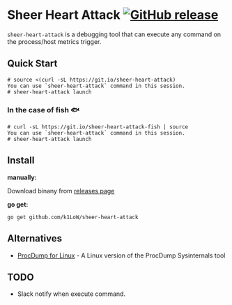 # Sheer Heart Attack [![GitHub release](https://img.shields.io/github/release/k1LoW/sheer-heart-attack.svg)](https://github.com/k1LoW/sheer-heart-attack/releases)

`sheer-heart-attack` is a debugging tool that can execute any command on the process/host metrics trigger.

## Quick Start

``` console
# source <(curl -sL https://git.io/sheer-heart-attack)
You can use `sheer-heart-attack` command in this session.
# sheer-heart-attack launch
```

### In the case of fish :fish:

``` console
# curl -sL https://git.io/sheer-heart-attack-fish | source
You can use `sheer-heart-attack` command in this session.
# sheer-heart-attack launch
```

## Install

**manually:**

Download binany from [releases page](https://github.com/k1LoW/sheer-heart-attack/releases)

**go get:**

``` console
go get github.com/k1LoW/sheer-heart-attack
```

## Alternatives

- [ProcDump for Linux](https://github.com/Microsoft/ProcDump-for-Linux) - A Linux version of the ProcDump Sysinternals tool

## TODO

- Slack notify when execute command.
